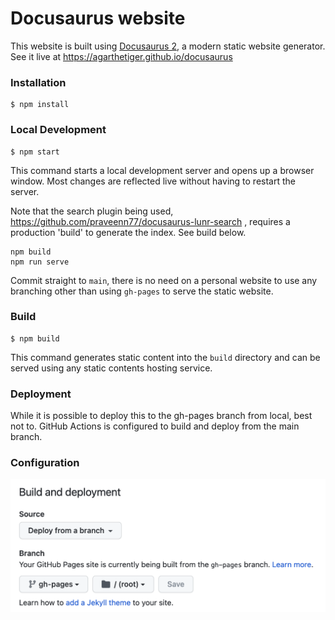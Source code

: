 # Docusaurus website

This website is built using [Docusaurus 2](https://docusaurus.io/), a modern static website generator. See it live at https://agarthetiger.github.io/docusaurus

### Installation

```
$ npm install
```

### Local Development

```
$ npm start
```

This command starts a local development server and opens up a browser window. Most changes are reflected live without having to restart the server.

Note that the search plugin being used, https://github.com/praveenn77/docusaurus-lunr-search , requires a production 'build' to generate the index. See build below.

```
npm build
npm run serve
```

Commit straight to `main`, there is no need on a personal website to use any branching other than using `gh-pages` to serve the static website.

### Build

```
$ npm build
```

This command generates static content into the `build` directory and can be served using any static contents hosting service.

### Deployment

While it is possible to deploy this to the gh-pages branch from local, best not to. GitHub Actions is configured to build and deploy from the main branch.

### Configuration

![GitHub Pages configuration](./gh-pages-config.png "GitHub Pages configuration")
